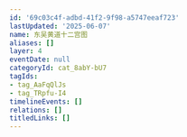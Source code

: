```yaml
---
id: '69c03c4f-adbd-41f2-9f98-a5747eeaf723'
lastUpdated: '2025-06-07'
name: 东吴黄道十二宫图
aliases: []
layer: 4
eventDate: null
categoryId: cat_8abY-bU7
tagIds:
- tag_AaFqQlJs
- tag_TRpfu-I4
timelineEvents: []
relations: []
titledLinks: []
---
```


